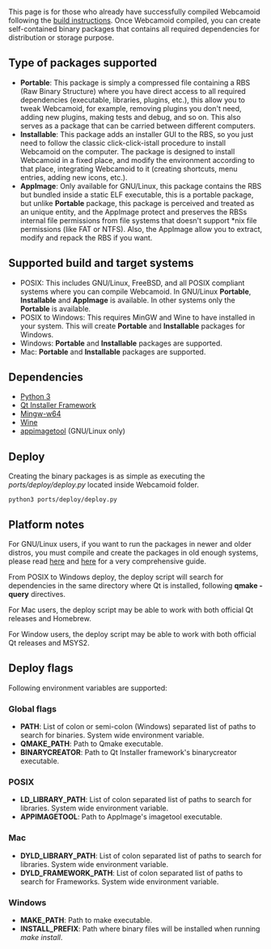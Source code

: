 This page is for those who already have successfully compiled Webcamoid following the [build instructions](https://github.com/webcamoid/webcamoid/wiki/Raw-build-and-install). Once Webcamoid compiled, you can create self-contained binary packages that contains all required dependencies for distribution or storage purpose.

## Type of packages supported ##

- **Portable**: This package is simply a compressed file containing a RBS (Raw Binary Structure) where you have direct access to all required dependencies (executable, libraries, plugins, etc.), this allow you to tweak Webcamoid, for example, removing plugins you don't need, adding new plugins, making tests and debug, and so on. This also serves as a package that can be carried between different computers.
- **Installable**: This package adds an installer GUI to the RBS, so you just need to follow the classic click-click-istall procedure to install Webcamoid on the computer. The package is designed to install Webcamoid in a fixed place, and modify the environment according to that place, integrating Webcamoid to it (creating shortcuts, menu entries, adding new icons, etc.).
- **AppImage**: Only available for GNU/Linux, this package contains the RBS but bundled inside a static ELF executable, this is a portable package, but unlike **Portable** package, this package is perceived and treated as an unique entity, and the AppImage protect and preserves the RBSs internal file permissions from file systems that doesn't support *nix file permissions (like FAT or NTFS). Also, the AppImage allow you to extract, modify and repack the RBS if you want.

## Supported build and target systems ##

- POSIX: This includes GNU/Linux, FreeBSD, and all POSIX compliant systems where you can compile Webcamoid. In GNU/Linux **Portable**, **Installable** and **AppImage** is available. In other systems only the **Portable** is available.
- POSIX to Windows: This requires MinGW and Wine to have installed in your system. This will create **Portable** and **Installable** packages for Windows.
- Windows: **Portable** and **Installable** packages are supported.
- Mac: **Portable** and **Installable** packages are supported.

## Dependencies ##

- [Python 3](https://www.python.org/)
- [Qt Installer Framework](http://download.qt.io/official_releases/qt-installer-framework/)
- [Mingw-w64](https://mingw-w64.org/doku.php)
- [Wine](https://www.winehq.org/)
- [appimagetool](https://github.com/AppImage/AppImageKit) (GNU/Linux only)

## Deploy ##

Creating the binary packages is as simple as executing the _ports/deploy/deploy.py_ located inside Webcamoid folder.

    python3 ports/deploy/deploy.py

## Platform notes ##

For GNU/Linux users, if you want to run the packages in newer and older distros, you must compile and create the packages in old enough systems, please read [here](https://github.com/AppImage/AppImageKit/wiki/Creating-AppImages#creating-portable-appimages) and [here](https://github.com/AppImage/AppImageKit/wiki/Desktop-Linux-Platform-Issues) for a very comprehensive guide.

From POSIX to Windows deploy, the deploy script will search for dependencies in the same directory where Qt is installed, following **qmake -query** directives.

For Mac users, the deploy script may be able to work with both official Qt releases and Homebrew.

For Window users, the deploy script may be able to work with both official Qt releases and MSYS2.

## Deploy flags ##

Following environment variables are supported:

### Global flags ###

- **PATH**: List of colon or semi-colon (Windows) separated list of paths to search for binaries. System wide environment variable.
- **QMAKE_PATH**: Path to Qmake executable.
- **BINARYCREATOR**: Path to Qt Installer framework's binarycreator executable.

### POSIX ###

- **LD_LIBRARY_PATH**: List of colon separated list of paths to search for libraries. System wide environment variable.
- **APPIMAGETOOL**: Path to AppImage's imagetool executable.

### Mac ###

- **DYLD_LIBRARY_PATH**: List of colon separated list of paths to search for libraries. System wide environment variable.
- **DYLD_FRAMEWORK_PATH**: List of colon separated list of paths to search for Frameworks. System wide environment variable.

### Windows ###

- **MAKE_PATH**: Path to make executable.
- **INSTALL_PREFIX**: Path where binary files will be installed when running _make install_.
